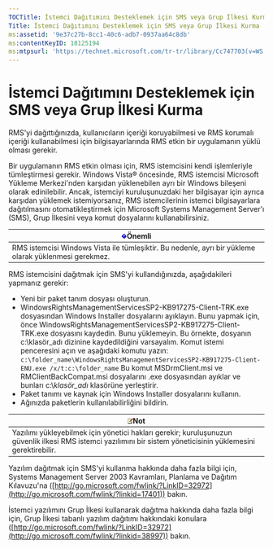```yaml
---
TOCTitle: İstemci Dağıtımını Desteklemek için SMS veya Grup İlkesi Kurma
Title: İstemci Dağıtımını Desteklemek için SMS veya Grup İlkesi Kurma
ms:assetid: '9e37c27b-8cc1-40c6-adb7-0937aa64c8db'
ms:contentKeyID: 18125194
ms:mtpsurl: 'https://technet.microsoft.com/tr-tr/library/Cc747703(v=WS.10)'
---
```


İstemci Dağıtımını Desteklemek için SMS veya Grup İlkesi Kurma
==============================================================

RMS'yi dağıttığınızda, kullanıcıların içeriği koruyabilmesi ve RMS korumalı içeriği kullanabilmesi için bilgisayarlarında RMS etkin bir uygulamanın yüklü olması gerekir.

Bir uygulamanın RMS etkin olması için, RMS istemcisini kendi işlemleriyle tümleştirmesi gerekir. Windows Vista® öncesinde, RMS istemcisi Microsoft Yükleme Merkezi'nden karşıdan yüklenebilen ayrı bir Windows bileşeni olarak edinilebilir. Ancak, istemciyi kuruluşunuzdaki her bilgisayar için ayrıca karşıdan yüklemek istemiyorsanız, RMS istemcilerinin istemci bilgisayarlara dağıtılmasını otomatikleştirmek için Microsoft Systems Management Server'ı (SMS), Grup İlkesini veya komut dosyalarını kullanabilirsiniz.

| ![](images/Cc747703.Important(WS.10).gif)Önemli                          |
|-------------------------------------------------------------------------------------------------------|
| RMS istemcisi Windows Vista ile tümleşiktir. Bu nedenle, ayrı bir yükleme olarak yüklenmesi gerekmez. |

RMS istemcisini dağıtmak için SMS'yi kullandığınızda, aşağıdakileri yapmanız gerekir:

-   Yeni bir paket tanım dosyası oluşturun.
-   WindowsRightsManagementServicesSP2-KB917275-Client-TRK.exe dosyasından Windows Installer dosyalarını ayıklayın. Bunu yapmak için, önce WindowsRightsManagementServicesSP2-KB917275-Client-TRK.exe dosyasını kaydedin. Bunu yüklemeyin. Bu örnekte, dosyanın c:\\klasör\_adı dizinine kaydedildiğini varsayalım. Komut istemi penceresini açın ve aşağıdaki komutu yazın:
    `c:\folder_name\WindowsRightsManagementServicesSP2-KB917275-Client-ENU.exe /x/t:c:\folder_name`
    Bu komut MSDrmClient.msi ve RMClientBackCompat.msi dosyalarını .exe dosyasından ayıklar ve bunları c:\\*klasör\_adı* klasörüne yerleştirir.
-   Paket tanımı ve kaynak için Windows Installer dosyalarını kullanın.
-   Ağınızda paketlerin kullanılabilirliğini bildirin.

| ![](images/Cc747703.note(WS.10).gif)Not                                                                                            |
|-----------------------------------------------------------------------------------------------------------------------------------------------------------------|
| Yazılımı yükleyebilmek için yönetici hakları gerekir; kuruluşunuzun güvenlik ilkesi RMS istemci yazılımını bir sistem yöneticisinin yüklemesini gerektirebilir. |

Yazılım dağıtmak için SMS'yi kullanma hakkında daha fazla bilgi için, Systems Management Server 2003 Kavramları, Planlama ve Dağıtım Kılavuzu'na ([http://go.microsoft.com/fwlink/?LinkID=32972](http://go.microsoft.com/fwlink/?linkid=17401)) bakın.

İstemci yazılımını Grup İlkesi kullanarak dağıtma hakkında daha fazla bilgi için, Grup İlkesi tabanlı yazılım dağıtımı hakkındaki konulara ([http://go.microsoft.com/fwlink/?LinkID=32972](http://go.microsoft.com/fwlink/?linkid=38997)) bakın.
